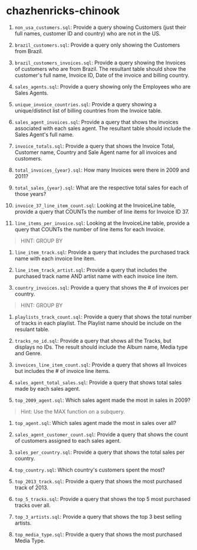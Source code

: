 # chazhenricks-chinook



1. `non_usa_customers.sql`: Provide a query showing Customers (just their full names, customer ID and country) who are not in the US.

1. `brazil_customers.sql`: Provide a query only showing the Customers from Brazil.

1. `brazil_customers_invoices.sql`: Provide a query showing the Invoices of customers who are from Brazil. The resultant table should show the customer's full name, Invoice ID, Date of the invoice and billing country.

1. `sales_agents.sql`: Provide a query showing only the Employees who are Sales Agents.

1. `unique_invoice_countries.sql`: Provide a query showing a unique/distinct list of billing countries from the Invoice table.

1. `sales_agent_invoices.sql`: Provide a query that shows the invoices associated with each sales agent. The resultant table should include the Sales Agent's full name.

1. `invoice_totals.sql`: Provide a query that shows the Invoice Total, Customer name, Country and Sale Agent name for all invoices and customers.

1. `total_invoices_{year}.sql`: How many Invoices were there in 2009 and 2011?

1. `total_sales_{year}.sql`: What are the respective total sales for each of those years?

1. `invoice_37_line_item_count.sql`: Looking at the InvoiceLine table, provide a query that COUNTs the number of line items for Invoice ID 37.

1. `line_items_per_invoice.sql`: Looking at the InvoiceLine table, provide a query that COUNTs the number of line items for each Invoice. 
>HINT: GROUP BY

1. `line_item_track.sql`: Provide a query that includes the purchased track name with each invoice line item.

1. `line_item_track_artist.sql`: Provide a query that includes the purchased track name AND artist name with each invoice line item.

1. `country_invoices.sql`: Provide a query that shows the # of invoices per country. 
>HINT: GROUP BY

1. `playlists_track_count.sql`: Provide a query that shows the total number of tracks in each playlist. The Playlist name should be include on the resulant table.

1. `tracks_no_id.sql`: Provide a query that shows all the Tracks, but displays no IDs. The result should include the Album name, Media type and Genre.

1. `invoices_line_item_count.sql`: Provide a query that shows all Invoices but includes the # of invoice line items.

1. `sales_agent_total_sales.sql`: Provide a query that shows total sales made by each sales agent.

1. `top_2009_agent.sql`: Which sales agent made the most in sales in 2009?

>Hint: Use the MAX function on a subquery.

1. `top_agent.sql`: Which sales agent made the most in sales over all?

1. `sales_agent_customer_count.sql`: Provide a query that shows the count of customers assigned to each sales agent.

1. `sales_per_country.sql`: Provide a query that shows the total sales per country.

1. `top_country.sql`: Which country's customers spent the most?

1. `top_2013_track.sql`: Provide a query that shows the most purchased track of 2013.

1. `top_5_tracks.sql`: Provide a query that shows the top 5 most purchased tracks over all.

1. `top_3_artists.sql`: Provide a query that shows the top 3 best selling artists.

1. `top_media_type.sql`: Provide a query that shows the most purchased Media Type.